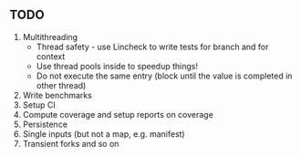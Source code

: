 ## TODO

1. Multithreading
    * Thread safety - use Lincheck to write tests for branch and for context
    * Use thread pools inside to speedup things!
    * Do not execute the same entry (block until the value is completed in other thread)
2. Write benchmarks
3. Setup CI
4. Compute coverage and setup reports on coverage 
5. Persistence
6. Single inputs (but not a map, e.g. manifest)
7. Transient forks and so on